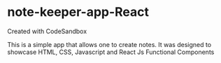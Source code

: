 # note-keeper-app-React
Created with CodeSandbox

This is a simple app that allows one to create
notes. It was designed to showcase HTML, CSS,
Javascript and React Js Functional Components
